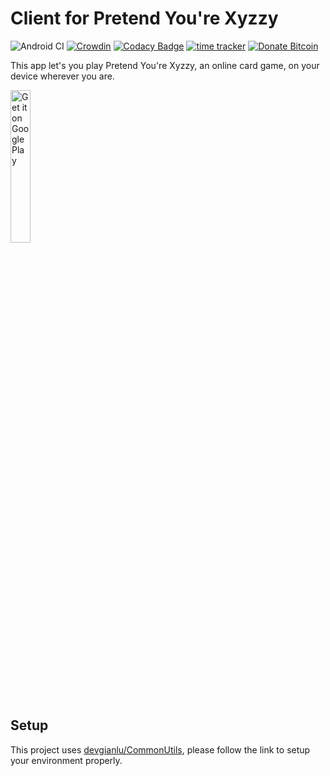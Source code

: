 # Client for Pretend You're Xyzzy

![Android CI](https://github.com/devgianlu/PretendYoureXyzzyAndroid/workflows/Android%20CI/badge.svg?branch=master)
[![Crowdin](https://badges.crowdin.net/pretend-youre-xyzzy-android/localized.svg)](https://crowdin.com/project/pretend-youre-xyzzy-android)
[![Codacy Badge](https://api.codacy.com/project/badge/Grade/c7c1308babb841b89beb2adc969c3ef8)](https://www.codacy.com/manual/devgianlu/PretendYoureXyzzyAndroid?utm_source=github.com&amp;utm_medium=referral&amp;utm_content=devgianlu/PretendYoureXyzzyAndroid&amp;utm_campaign=Badge_Grade)
[![time tracker](https://wakatime.com/badge/github/devgianlu/PretendYoureXyzzyAndroid.svg)](https://wakatime.com/badge/github/devgianlu/PretendYoureXyzzyAndroid)
[![Donate Bitcoin](https://img.shields.io/badge/donate-bitcoin-orange.svg)](https://gianlu.xyz/donate/)

This app let's you play Pretend You're Xyzzy, an online card game, on your device wherever you are.

<div style='float:left'>
<a href='https://play.google.com/store/apps/details?id=com.gianlu.pretendyourexyzzy'><img alt='Get it on Google Play' src='https://play.google.com/intl/en_us/badges/images/generic/en_badge_web_generic.png' width='25%' /></a>

## Setup
This project uses [devgianlu/CommonUtils](https://github.com/devgianlu/CommonUtils), please follow the link to setup your environment properly.
